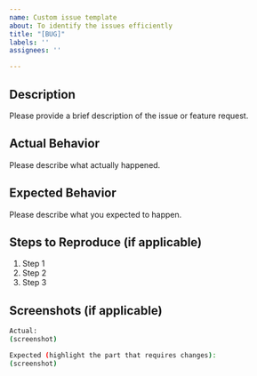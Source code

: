 ```yaml
---
name: Custom issue template
about: To identify the issues efficiently
title: "[BUG]"
labels: ''
assignees: ''

---
```


## Description

Please provide a brief description of the issue or feature request.

## Actual Behavior

Please describe what actually happened.

## Expected Behavior

Please describe what you expected to happen.

## Steps to Reproduce (if applicable)

1. Step 1
2. Step 2
3. Step 3


## Screenshots (if applicable)
```sh
Actual:
(screenshot)

Expected (highlight the part that requires changes):
(screenshot)
```
